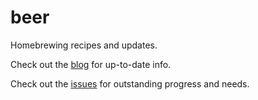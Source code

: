 beer
====

Homebrewing recipes and updates.

Check out the [blog](https://github.com/Olivine-Labs/beer/tree/master/blog) for up-to-date
info.

Check out the [issues](https://github.com/Olivine-Labs/beer/issues) for
outstanding progress and needs.
